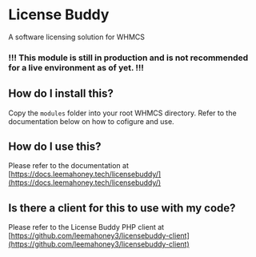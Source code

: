 # License Buddy

A software licensing solution for WHMCS

### !!! This module is still in production and is not recommended for a live environment as of yet. !!!

## How do I install this?

Copy the ```modules``` folder into your root WHMCS directory. Refer to the documentation below on how to cofigure and use.

## How do I use this?

Please refer to the documentation at [https://docs.leemahoney.tech/licensebuddy/](https://docs.leemahoney.tech/licensebuddy/)

## Is there a client for this to use with my code?

Please refer to the License Buddy PHP client at [https://github.com/leemahoney3/licensebuddy-client](https://github.com/leemahoney3/licensebuddy-client)
